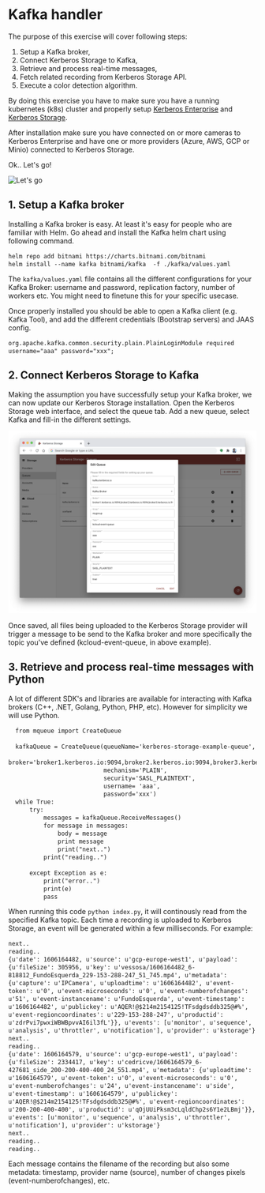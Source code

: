 # Kafka handler

The purpose of this exercise will cover following steps:

1. Setup a Kafka broker,
2. Connect Kerberos Storage to Kafka,
3. Retrieve and process real-time messages,
4. Fetch related recording from Kerberos Storage API.
5. Execute a color detection algorithm.

By doing this exercise you have to make sure you have a running kubernetes (k8s) cluster and properly setup [Kerberos Enterprise](https://doc.kerberos.io/enterprise/installation) and [Kerberos Storage](https://doc.kerberos.io/storage/installation).

After installation make sure you have connected on or more cameras to Kerberos Enterprise and have one or more providers (Azure, AWS, GCP or Minio) connected to Kerberos Storage.

Ok.. Let's go!

![Let's go](https://memegenerator.net/img/instances/84132439/lets-go.jpg)

## 1. Setup a Kafka broker

Installing a Kafka broker is easy. At least it's easy for people who are familiar with Helm. Go ahead and install the Kafka helm chart using following command.

    helm repo add bitnami https://charts.bitnami.com/bitnami
    helm install --name kafka bitnami/kafka  -f ./kafka/values.yaml

The `kafka/values.yaml` file contains all the different configurations for your Kafka Broker: username and password, replication factory, number of workers etc. You might need to finetune this for your specific usecase.

Once properly installed you should be able to open a Kafka client (e.g. Kafka Tool), and add the different credentials (Bootstrap servers) and JAAS config.

    org.apache.kafka.common.security.plain.PlainLoginModule required username="aaa" password="xxx";

## 2. Connect Kerberos Storage to Kafka

Making the assumption you have successfully setup your Kafka broker, we can now update our Kerberos Storage installation. Open the Kerberos Storage web interface, and select the queue tab. Add a new queue, select Kafka and fill-in the different settings.

![Kerberos Storage Kafka Configuration](kerberos-storage-kafka.png)

Once saved, all files being uploaded to the Kerberos Storage provider will trigger a message to be send to the Kafka broker and more specifically the topic you've defined (kcloud-event-queue, in above example).

## 3. Retrieve and process real-time messages with Python

A lot of different SDK's and libraries are available for interacting with Kafka brokers (C++, .NET, Golang, Python, PHP, etc). However for simplicity we will use Python.

      from mqueue import CreateQueue

      kafkaQueue = CreateQueue(queueName='kerberos-storage-example-queue',
                               broker='broker1.kerberos.io:9094,broker2.kerberos.io:9094,broker3.kerberos.io:9094',
                               mechanism='PLAIN',
                               security='SASL_PLAINTEXT',
                               username= 'aaa',
                               password='xxx')
      while True:
          try:
              messages = kafkaQueue.ReceiveMessages()
              for message in messages:
                  body = message
                  print message
                  print("next..")
              print("reading..")

          except Exception as e:
              print("error..")
              print(e)
              pass

When running this code `python index.py`, it will continously read from the specified Kafka topic. Each time a recording is uploaded to Kerberos Storage, an event will be generated within a few milliseconds. For example:

    next..
    reading..
    {u'date': 1606164482, u'source': u'gcp-europe-west1', u'payload': {u'fileSize': 305956, u'key': u'vessosa/1606164482_6-818812_FundoEsquerda_229-153-288-247_51_745.mp4', u'metadata': {u'capture': u'IPCamera', u'uploadtime': u'1606164482', u'event-token': u'0', u'event-microseconds': u'0', u'event-numberofchanges': u'51', u'event-instancename': u'FundoEsquerda', u'event-timestamp': u'1606164482', u'publickey': u'AQER!@$214m2154125!TFsdgdsddb325@#%', u'event-regioncoordinates': u'229-153-288-247', u'productid': u'zdrPvi7pwxiWBWBpvvAI6il3fL'}}, u'events': [u'monitor', u'sequence', u'analysis', u'throttler', u'notification'], u'provider': u'kstorage'}
    next..
    reading..
    {u'date': 1606164579, u'source': u'gcp-europe-west1', u'payload': {u'fileSize': 2334417, u'key': u'cedricve/1606164579_6-427681_side_200-200-400-400_24_551.mp4', u'metadata': {u'uploadtime': u'1606164579', u'event-token': u'0', u'event-microseconds': u'0', u'event-numberofchanges': u'24', u'event-instancename': u'side', u'event-timestamp': u'1606164579', u'publickey': u'AQER!@$214m2154125!TFsdgdsddb325@#%', u'event-regioncoordinates': u'200-200-400-400', u'productid': u'qOjUUiPksm3cLqldChp2s6Y1e2LBmj'}}, u'events': [u'monitor', u'sequence', u'analysis', u'throttler', u'notification'], u'provider': u'kstorage'}
    next..
    reading..
    reading..

Each message contains the filename of the recording but also some metadata: timestamp, provider name (source), number of changes pixels (event-numberofchanges), etc.
